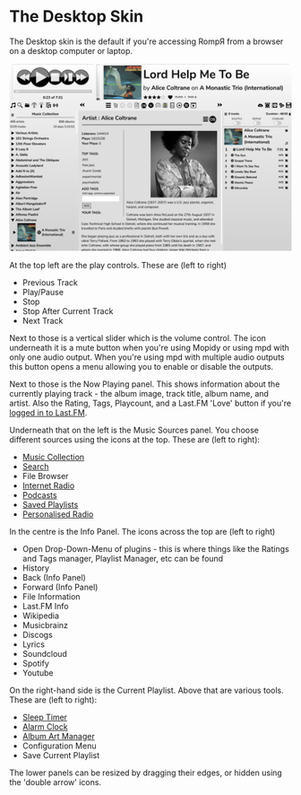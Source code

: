 # The Desktop Skin

The Desktop skin is the default if you're accessing RompЯ from a browser on a desktop computer or laptop.

![](images/desktopskin.png)

At the top left are the play controls. These are (left to right)
* Previous Track
* Play/Pause
* Stop
* Stop After Current Track
* Next Track

Next to those is a vertical slider which is the volume control. The icon underneath it is a mute button when you're using Mopidy or using mpd with only one audio output. When you're using mpd with multiple audio outputs this button opens a menu allowing you to enable or disable the outputs.

Next to those is the Now Playing panel. This shows information about the currently playing track - the album image, track title, album name, and artist. Also the Rating, Tags, Playcount, and a Last.FM 'Love' button if you're [logged in to Last.FM](/RompR/LastFM).

Underneath that on the left is the Music Sources panel. You choose different sources using the icons at the top. These are (left to right):
* [Music Collection](/RompR/Music-Collection)
* [Search](/RompR/Searching-For-Music)
* File Browser
* [Internet Radio](/RompR/Internet-Radio)
* [Podcasts](/RompR/Podcasts)
* [Saved Playlists](/RompR/Using-Saved-Playlists)
* [Personalised Radio](/RompR/Personalised-Radio)

In the centre is the Info Panel. The icons across the top are (left to right)
* Open Drop-Down-Menu of plugins - this is where things like the Ratings and Tags manager, Playlist Manager, etc can be found
* History
* Back (Info Panel)
* Forward (Info Panel)
* File Information
* Last.FM Info
* Wikipedia
* Musicbrainz
* Discogs
* Lyrics
* Soundcloud
* Spotify
* Youtube

On the right-hand side is the Current Playlist. Above that are various tools. These are (left to right):
* [Sleep Timer](/RompR/Alarm-And-Sleep)
* [Alarm Clock](/RompR/Alarm-And-Sleep)
* [Album Art Manager](/RompR/Album-Art-Manager)
* Configuration Menu
* Save Current Playlist

The lower panels can be resized by dragging their edges, or hidden using the 'double arrow' icons.
